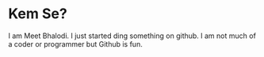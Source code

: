 # Kem Se?

I am Meet Bhalodi. I just started ding something on github. I am not much of a coder or programmer but Github is fun.



